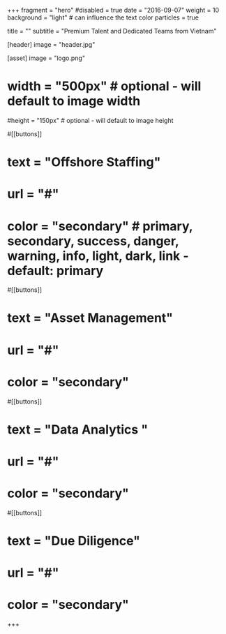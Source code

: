 +++
fragment = "hero"
#disabled = true
date = "2016-09-07"
weight = 10
background = "light" # can influence the text color
particles = true

title = ""
subtitle = "Premium Talent and Dedicated Teams from Vietnam"

[header]
  image = "header.jpg"

[asset]
  image = "logo.png"
#  width = "500px" # optional - will default to image width
  #height = "150px" # optional - will default to image height

#[[buttons]]
#  text = "Offshore Staffing"
#  url = "#"
#  color = "secondary" # primary, secondary, success, danger, warning, info, light, dark, link - default: primary

#[[buttons]]
#  text = "Asset Management"
#  url = "#"
#  color = "secondary"

#[[buttons]]
#  text = "Data Analytics  "
#  url = "#"
#  color = "secondary"

#[[buttons]]
#  text = "Due Diligence"
#  url = "#"
#  color = "secondary"
+++
